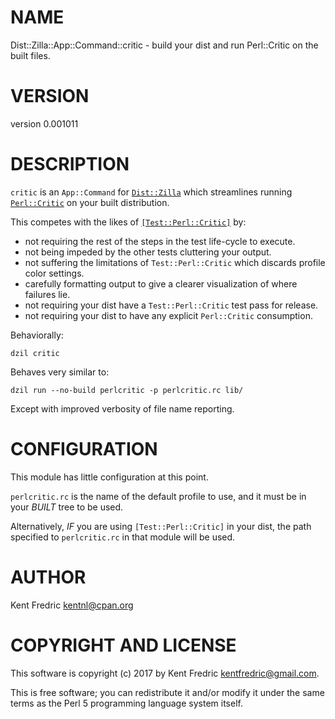 # NAME

Dist::Zilla::App::Command::critic - build your dist and run Perl::Critic on the built files.

# VERSION

version 0.001011

# DESCRIPTION

`critic` is an `App::Command` for [`Dist::Zilla`](https://metacpan.org/pod/Dist::Zilla) which streamlines running
[`Perl::Critic`](https://metacpan.org/pod/Perl::Critic) on your built distribution.

This competes with the likes of [`[Test::Perl::Critic]`](https://metacpan.org/pod/Dist::Zilla::Plugin::Test::Perl::Critic)
by:

- not requiring the rest of the steps in the test life-cycle to execute.
- not being impeded by the other tests cluttering your output.
- not suffering the limitations of `Test::Perl::Critic` which discards profile color settings.
- carefully formatting output to give a clearer visualization of where failures lie.
- not requiring your dist have a `Test::Perl::Critic` test pass for release.
- not requiring your dist to have any explicit `Perl::Critic` consumption.

Behaviorally:

    dzil critic

Behaves very similar to:

    dzil run --no-build perlcritic -p perlcritic.rc lib/

Except with improved verbosity of file name reporting.

# CONFIGURATION

This module has little configuration at this point.

`perlcritic.rc` is the name of the default profile to use, and it must be in your _BUILT_ tree to be used.

Alternatively, _IF_ you are using `[Test::Perl::Critic]` in your dist, the path specified to `perlcritic.rc` in that module
will be used.

# AUTHOR

Kent Fredric <kentnl@cpan.org>

# COPYRIGHT AND LICENSE

This software is copyright (c) 2017 by Kent Fredric <kentfredric@gmail.com>.

This is free software; you can redistribute it and/or modify it under
the same terms as the Perl 5 programming language system itself.
